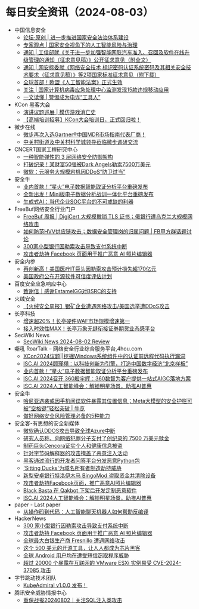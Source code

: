 # 每日安全资讯（2024-08-03）

- 中国信息安全
  - [论坛·原创 | 进一步推进国家安全法治体系建设](https://mp.weixin.qq.com/s?__biz=MzA5MzE5MDAzOA==&mid=2664221692&idx=1&sn=87345b4ba7b5e9ee5feec583ebdfe8bd&chksm=8b59c905bc2e40134209215843638a93d0625a0ed98b0008a5b346e665f8317cae208f3dbdd9&scene=58&subscene=0#rd)
  - [专家观点 | 国家安全视角下的人工智能风险与治理](https://mp.weixin.qq.com/s?__biz=MzA5MzE5MDAzOA==&mid=2664221692&idx=2&sn=147aa4380b1fdc1b4ecea4be14d8ef41&chksm=8b59c905bc2e401304e1d270d3ccc73e39e92206f078cbf194b6b7ae0f5241c6b3129ce0d015&scene=58&subscene=0#rd)
  - [通知 | 工信部就《关于进一步加强智能网联汽车准入、召回及软件在线升级管理的通知（征求意见稿）》公开征求意见（附全文）](https://mp.weixin.qq.com/s?__biz=MzA5MzE5MDAzOA==&mid=2664221692&idx=3&sn=be46a39a1d0be90e54f349c2c5678013&chksm=8b59c905bc2e4013359f0b5a980b01f8deab5fafda746996b6ed14bba3108c11068309ede078&scene=58&subscene=0#rd)
  - [通知 | 网安标委就《网络安全技术 标识密码认证系统密码及其相关安全技术要求（征求意见稿）》等2项国家标准征求意见（附下载）](https://mp.weixin.qq.com/s?__biz=MzA5MzE5MDAzOA==&mid=2664221692&idx=4&sn=4d4541a296fb2a54b23e033a0bf98175&chksm=8b59c905bc2e4013068032d1cc2682d07a7fe872a0f65e09d02328e38357587babcc720779bc&scene=58&subscene=0#rd)
  - [全球首部！欧盟《人工智能法案》正式生效](https://mp.weixin.qq.com/s?__biz=MzA5MzE5MDAzOA==&mid=2664221692&idx=5&sn=ebb9df3e9673c1eb4a7e51ece3999e5b&chksm=8b59c905bc2e4013a91ac1534d2c23e9b5da426beb75bc98943e0ae87ab35537d78febb0cdd2&scene=58&subscene=0#rd)
  - [关注 | 国家计算机病毒应急处理中心监测发现15款违规移动应用](https://mp.weixin.qq.com/s?__biz=MzA5MzE5MDAzOA==&mid=2664221692&idx=6&sn=70ace967760f66a6ab67454278ea8126&chksm=8b59c905bc2e401389bdf7f08cced325381970ae645d4675efc193e7a63229356acb33af5ca1&scene=58&subscene=0#rd)
  - [一文读懂 | 警惕成为电诈“工具人”](https://mp.weixin.qq.com/s?__biz=MzA5MzE5MDAzOA==&mid=2664221692&idx=7&sn=c555fcbc23e76dc2dff63d95cf0247e2&chksm=8b59c905bc2e4013ea9cdce783034a6a89378ab8ed6d66a39878947a5cf50d7c8d09ebddca7a&scene=58&subscene=0#rd)
- KCon 黑客大会
  - [演讲议题巡展 | 模仿游戏消亡史](https://mp.weixin.qq.com/s?__biz=MzIzOTAwNzc1OQ==&mid=2651137771&idx=1&sn=36f4a50289b61d98b2629ea42bc72aa9&chksm=f2c1278bc5b6ae9d131af63eb05bc7fa31fdc249e4791a9bed73b6661cf58b162126f6b0e784&scene=58&subscene=0#rd)
  - [【高端培训招募】KCon大会培训日，正式回归啦！](https://mp.weixin.qq.com/s?__biz=MzIzOTAwNzc1OQ==&mid=2651137771&idx=2&sn=8e196fd1ef596eb429237158e790fa8c&chksm=f2c1278bc5b6ae9d7181329a30968af7bd3e55a70945c3cfa77e5d777e60c5dc0a9af6f73e3e&scene=58&subscene=0#rd)
- 微步在线
  - [微步再次入选Gartner®中国MDR市场指南代表厂商！](https://mp.weixin.qq.com/s?__biz=MzI5NjA0NjI5MQ==&mid=2650181877&idx=1&sn=066d4c0169985a0bfdc711423275a29a&chksm=f4486b49c33fe25f92638797acd43d69f8dcf9e189adcaae1c88cd0ee0425c9adf6585389c8b&scene=58&subscene=0#rd)
  - [中关村街道及中关村科学城领导莅临微步调研交流](https://mp.weixin.qq.com/s?__biz=MzI5NjA0NjI5MQ==&mid=2650181877&idx=2&sn=97d8a9f94e4a710ce8ea42553638ea46&chksm=f4486b49c33fe25fb6613afa1c295966962013e31af7befcc9843d00040c8d82a73bf61fa8b6&scene=58&subscene=0#rd)
- CNCERT国家工程研究中心
  - [一种智能弹性的 3 层网络安全防御架构](https://mp.weixin.qq.com/s?__biz=MzUzNDYxOTA1NA==&mid=2247546172&idx=1&sn=79c160948bc34657a33a0829e5d68966&chksm=fa9383fdcde40aeb4ceeb60e23b2c8a9aa5a054d0400d4a6348feb43797df7c5c32ecdba1085&scene=58&subscene=0#rd)
  - [打破纪录！某财富50强被Dark Angels勒索7500万美元](https://mp.weixin.qq.com/s?__biz=MzUzNDYxOTA1NA==&mid=2247546172&idx=2&sn=14fc3d2153e48e2220a3f47902d1bd95&chksm=fa9383fdcde40aeb8471dabef76260938959d487c4680a08fff4a542eab5f5846541b81df658&scene=58&subscene=0#rd)
  - [微软：云服务大规模宕机因DDoS“防卫过当”](https://mp.weixin.qq.com/s?__biz=MzUzNDYxOTA1NA==&mid=2247546172&idx=3&sn=1c658db5a4d2900730e32c43f710cb0c&chksm=fa9383fdcde40aeb31d48bb0fc1aa71f17aa1a3a61dd62a966b6f038782bf0c08ef3da680fd5&scene=58&subscene=0#rd)
- 安全牛
  - [业内首款！“星火”电子数据智能取证分析平台重磅发布](https://www.aqniu.com/vendor/105739.html)
  - [全新出发！Mini版电子数据分析战训一体化平台重磅发布](https://www.aqniu.com/vendor/105734.html)
  - [生成式AI：当代企业SOC平台的不可或缺的利器](https://www.aqniu.com/vendor/105732.html)
- FreeBuf网络安全行业门户
  - [FreeBuf 周报 | DigiCert 大规模撤销 TLS 证书；俄银行遭乌克兰大规模网络攻击](https://www.freebuf.com/news/407688.html)
  - [如何防范HVV供应链攻击；数据安全管理岗的归属问题 | FB甲方群话题讨论](https://www.freebuf.com/articles/neopoints/407637.html)
  - [300家小型银行因勒索攻击导致支付系统中断](https://www.freebuf.com/news/407594.html)
  - [攻击者劫持 Facebook 页面用于推广恶意 AI 照片编辑器](https://www.freebuf.com/news/407579.html)
- 安全内参
  - [再创新高！美国医疗IT巨头因勒索攻击预计损失超170亿元](https://mp.weixin.qq.com/s?__biz=MzI4NDY2MDMwMw==&mid=2247512318&idx=1&sn=1292294d1f5cd252ed8853d3a0ec8990&chksm=ebfaf7dedc8d7ec8240a3afd40daeccd0fb8f37c925f61d44588900154c7682f81a08c6d792f&scene=58&subscene=0#rd)
  - [美国政府公布开源软件可信度评估计划](https://mp.weixin.qq.com/s?__biz=MzI4NDY2MDMwMw==&mid=2247512318&idx=2&sn=49c6f1ce57087402a962ffa14d2e48a5&chksm=ebfaf7dedc8d7ec878d8070acd656c77959fa87133ff76fc3ba51bcfc4a4e7ff437671fcf360&scene=58&subscene=0#rd)
- 百度安全应急响应中心
  - [致谢信｜感谢EstamelGG对BSRC的支持](https://mp.weixin.qq.com/s?__biz=MzA4ODc0MTIwMw==&mid=2652540960&idx=1&sn=26f91110a55d27311a61f4acb6eeffe0&chksm=8bcbb41cbcbc3d0af91a5da1118476b1693647de9e7234918b66fbead9d8c1aa09a81e7790cd&scene=58&subscene=0#rd)
- 火绒安全
  - [【火绒安全周报】银矿企业遭遇网络攻击/美国选举遭DDoS攻击](https://mp.weixin.qq.com/s?__biz=MzI3NjYzMDM1Mg==&mid=2247519613&idx=1&sn=bd144c70b50f00fefe1f1243b3917cb8&chksm=eb705342dc07da54f08659c50bc0e3cd549458678035d52c9d91c2701a1435bff6206cf0fe9a&scene=58&subscene=0#rd)
- 长亭科技
  - [增速超20%！长亭硬件WAF市场规模增速第一](https://mp.weixin.qq.com/s?__biz=MzIwNDA2NDk5OQ==&mid=2651388078&idx=1&sn=59363f1b528493a65f52abaff0985558&chksm=8d398926ba4e0030fc5593efe0a9e22119c851f07b4af4e5b6e6d8e7b55e48fb22c42f30a764&scene=58&subscene=0#rd)
  - [接入时效性MAX！长亭万象无缝衔接证券期货业态感平台](https://mp.weixin.qq.com/s?__biz=MzIwNDA2NDk5OQ==&mid=2651388078&idx=2&sn=9250646859bf21897be3374b104bbe16&chksm=8d398926ba4e003072c6938cbe51a8ece27e6fb425481c4de773e954ee73e0f8ed361ada46aa&scene=58&subscene=0#rd)
- SecWiki News
  - [SecWiki News 2024-08-02 Review](http://www.sec-wiki.com/?2024-08-02)
- 嘶吼 RoarTalk – 网络安全行业综合服务平台,4hou.com
  - [XCon2024议题||挖掘Windows系统组件中的认证前远程代码执行漏洞](https://www.4hou.com/posts/332M)
  - [ISC.AI 2024顾瑾栩：以科技创新为引擎，打造中国数字经济“北京样板”](https://www.4hou.com/posts/42R1)
  - [业内首款！“星火”电子数据智能取证分析平台重磅发布](https://www.4hou.com/posts/2XvK)
  - [ISC.AI 2024召开 360殷宇辉：360数智为客户提供一站式AIGC落地方案](https://www.4hou.com/posts/1MrR)
  - [ISC.AI 2024人工智能峰会：解锁明星场景，助推AI普惠](https://www.4hou.com/posts/ZgVJ)
- 安全牛
  - [哈尼亚遇袭或因手机间谍软件暴露其位置信息；Meta大模型的安全护栏可被“空格键”轻松突破 | 牛览](https://mp.weixin.qq.com/s?__biz=MjM5Njc3NjM4MA==&mid=2651131376&idx=1&sn=ddda1ee412da03c28a1edce50ceba738&chksm=bd15bd238a623435b4f0f40f8287f13cae50febdc5876041bd2af65a28113716cdbd6bc3ba73&scene=58&subscene=0#rd)
  - [做好网络安全风险管理必备的5种能力](https://mp.weixin.qq.com/s?__biz=MjM5Njc3NjM4MA==&mid=2651131376&idx=2&sn=5ea161a358c8f5c69f01a0ab0d0246cb&chksm=bd15bd238a6234359e6ebebde61f67a182cc7801e7ff4293fcb0b9692833d4db1b879178275b&scene=58&subscene=0#rd)
- 安全客-有思想的安全新媒体
  - [微软确认DDOS攻击导致全球Azure中断](https://www.anquanke.com/post/id/298697)
  - [研究人员称，向网络犯罪分子支付了创纪录的 7500 万美元赎金](https://www.anquanke.com/post/id/298701)
  - [制药巨头Cencora证实个人和健康信息被盗](https://www.anquanke.com/post/id/298704)
  - [针对字节码解释器的攻击掩盖了恶意注入活动](https://www.anquanke.com/post/id/298708)
  - [黑客通过流行的开发者问答平台分发恶意Python包](https://www.anquanke.com/post/id/298711)
  - ['Sitting Ducks'为域名所有者制造劫持威胁](https://www.anquanke.com/post/id/298715)
  - [新型安卓银行特洛伊木马 BingoMod 盗取资金并清除设备](https://www.anquanke.com/post/id/298718)
  - [攻击者劫持Facebook页面，推广恶意AI照片编辑器](https://www.anquanke.com/post/id/298721)
  - [Black Basta 在 Qakbot 下架后开发定制恶意软件](https://www.anquanke.com/post/id/298724)
  - [ISC.AI 2024人工智能峰会：解锁明星场景，助推AI普惠](https://www.anquanke.com/post/id/298728)
- paper - Last paper
  - [从操作码到代码：人工智能聊天机器人如何帮助反编译](https://paper.seebug.org/3209/)
- HackerNews
  - [300 家小型银行因勒索攻击导致支付系统中断](https://hackernews.cc/archives/54380)
  - [攻击者劫持 Facebook 页面用于推广恶意 AI 照片编辑器](https://hackernews.cc/archives/54377)
  - [全球最大白银生产商 Fresnillo 遭遇网络攻击](https://hackernews.cc/archives/54374)
  - [这个 500 美元的开源工具，让人人都成为芯片黑客](https://hackernews.cc/archives/54368)
  - [全球 Android 用户均在遭受短信窃取程序威胁](https://hackernews.cc/archives/54353)
  - [超过 20000 个暴露在互联网的 VMware ESXi 实例易受 CVE-2024-37085 攻击](https://hackernews.cc/archives/54349)
- 字节跳动技术团队
  - [KubeAdmiral v1.0.0 发布！](https://mp.weixin.qq.com/s?__biz=MzI1MzYzMjE0MQ==&mid=2247508586&idx=1&sn=670979485b58e3b18cd4de1539b258a2&chksm=e9d36988dea4e09e9b5d626575c6729398448f368a76861462711bc550c14c338dcb14ca4f56&scene=58&subscene=0#rd)
- 腾讯安全威胁情报中心
  - [重保战报20240802｜关注SQL注入类攻击](https://mp.weixin.qq.com/s?__biz=MzI5ODk3OTM1Ng==&mid=2247509762&idx=1&sn=6e83cd36064610bc6586a1fcdd18b2e3&chksm=ec9f7e71dbe8f7671e0e6ec5a90a1cdf5d385dbcd130987d8c6cf7fec1770e467f24412aefb4&scene=58&subscene=0#rd)
